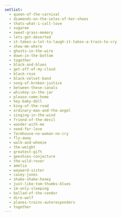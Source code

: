 ```yaml
---
setlist:
  - queen-of-the-carnival
  - diamonds-on-the-soles-of-her-shoes
  - thats-what-i-call-love
  - sugaree
  - sweet-grass-memory
  - lets-get-deserted
  - it-takes-a-lot-to-laugh-it-takes-a-train-to-cry
  - show-me-where
  - ghosts-in-the-wire
  - down-in-the-bottom
  - together
  - black-and-blues
  - get-off-of-my-cloud
  - black-rose
  - black-velvet-band
  - song-of-broken-justice
  - between-these-canals
  - whiskey-in-the-jar
  - please-come-home
  - hey-baby-doll
  - king-of-the-road
  - ordinary-man-and-the-angel
  - singing-in-the-wind
  - friend-of-the-devil
  - wander-with-me
  - need-for-love
  - farmhouse-no-woman-no-cry
  - fly-away
  - walk-and-wheeze
  - the-weight
  - greatest-gift
  - geeshies-conjecture
  - the-wild-rover
  - amelia
  - wayward-sister
  - casey-jones
  - shake-shake-honey
  - just-like-tom-thumbs-blues
  - im-only-sleeping
  - ballad-of-the-condor
  - dire-wolf
  - planes-trains-autoresponders
  - together
---
```

